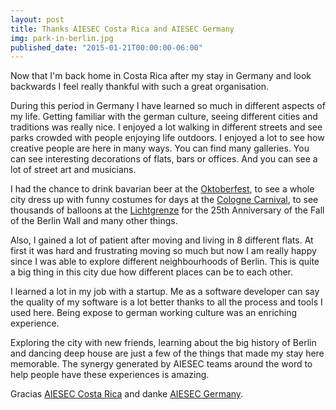 ```yaml
---
layout: post
title: Thanks AIESEC Costa Rica and AIESEC Germany
img: park-in-berlin.jpg
published_date: "2015-01-21T00:00:00-06:00"
---
```

Now that I'm back home in Costa Rica after my stay in Germany and look backwards I feel really thankful with such a great organisation.

During this period in Germany I have learned so much in different aspects of my life. Getting familiar with the german culture, seeing different cities and traditions was really nice. I enjoyed a lot walking in different streets and see parks crowded with people enjoying life outdoors. I enjoyed a lot to see how creative people are here in many ways. You can find many galleries. You can see interesting decorations of flats, bars or offices. And you can see a lot of street art and musicians.

I had the chance to drink bavarian beer at the [Oktoberfest](https://www.youtube.com/watch?v=VSTY-Aan7Q0), to see a whole city dress up with funny costumes for days at the [Cologne Carnival](https://www.youtube.com/watch?v=OiG02T6K6kQ), to see thousands of balloons at the [Lichtgrenze](https://www.youtube.com/watch?v=M1F72OGWMDQ) for the 25th Anniversary of the Fall of the Berlin Wall and many other things.

Also, I gained a lot of patient after moving and living in 8 different flats. At first it was hard and frustrating moving so much but now I am really happy since I was able to explore different neighbourhoods of Berlin. This is quite a big thing in this city due how different places can be to each other.

I learned a lot in my job with a startup. Me as a software developer can say the quality of my software is a lot better thanks to all the process and tools I used here. Being expose to german working culture was an enriching experience.

Exploring the city with new friends, learning about the big history of Berlin and dancing deep house are just a few of the things that made my stay here memorable. The synergy generated by AIESEC teams around the word to help people have these experiences is amazing.

Gracias [AIESEC Costa Rica](https://www.facebook.com/aiesecucr) and danke [AIESEC Germany](https://aiesec.de).
